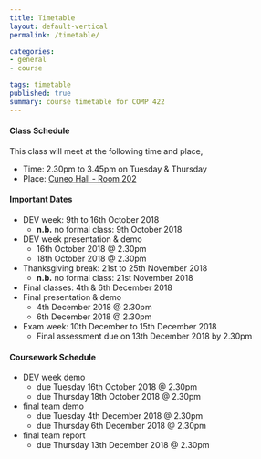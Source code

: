 ```yaml
---
title: Timetable
layout: default-vertical
permalink: /timetable/

categories:
- general
- course

tags: timetable
published: true
summary: course timetable for COMP 422
---
```


#### Class Schedule

This class will meet at the following time and place,

* Time: 2.30pm to 3.45pm on Tuesday & Thursday
* Place: [Cuneo Hall - Room 202](http://www.luc.edu/media/lucedu/lsc.pdf)

#### Important Dates

* DEV week: 9th to 16th October 2018
	* **n.b.** no formal class: 9th October 2018
* DEV week presentation & demo
	* 16th October 2018 @ 2.30pm
	* 18th October 2018 @ 2.30pm
* Thanksgiving break: 21st to 25th November 2018
  * **n.b.** no formal class: 21st November 2018
* Final classes: 4th & 6th December 2018
* Final presentation & demo
	* 4th December 2018 @ 2.30pm
	* 6th December 2018 @ 2.30pm
* Exam week: 10th December to 15th December 2018
	* Final assessment due on 13th December 2018 by 2.30pm

#### Coursework Schedule

* DEV week demo
  * due Tuesday 16th October 2018 @ 2.30pm
  * due Thursday 18th October 2018 @ 2.30pm
* final team demo
  * due Tuesday 4th December 2018 @ 2.30pm
  * due Thursday 6th December 2018 @ 2.30pm
* final team report
  * due Thursday 13th December 2018 @ 2.30pm

